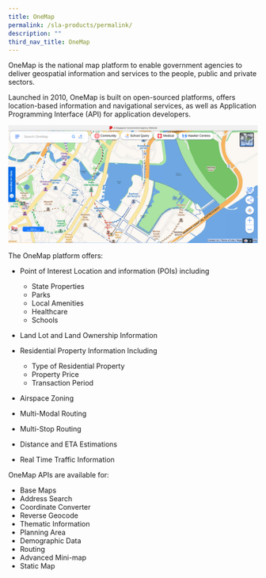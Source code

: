 ```yaml
---
title: OneMap
permalink: /sla-products/permalink/
description: ""
third_nav_title: OneMap
---
```

OneMap is the national map platform to enable government agencies to deliver geospatial information and services to the people, public and private sectors.

Launched in 2010, OneMap is built on open-sourced platforms, offers location-based information and navigational services, as well as Application Programming Interface (API) for application developers.

![OneMap Screenshot](/images/onemap%20screenshot%201.PNG)

The OneMap platform offers:

*   Point of Interest Location and information (POIs) including

	*   State Properties
	*   Parks
	*   Local Amenities
	*   Healthcare
	*   Schools

*   Land Lot and Land Ownership Information
*   Residential Property Information Including

	*   Type of Residential Property
	*   Property Price 
	*   Transaction Period

*   Airspace Zoning 
*   Multi-Modal Routing
*   Multi-Stop Routing
*   Distance and ETA Estimations
*   Real Time Traffic Information

OneMap APIs are available for: 

*   Base Maps
*   Address Search
*   Coordinate Converter
*   Reverse Geocode
*   Thematic Information
*   Planning Area
*   Demographic Data
*   Routing 
*   Advanced Mini-map
*   Static Map
